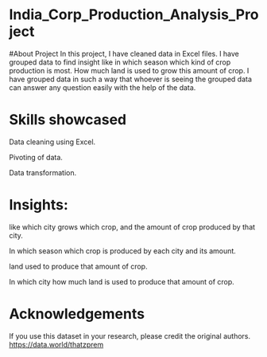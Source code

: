 # India_Corp_Production_Analysis_Project

#About Project
In this project, I have cleaned data in Excel files. I have grouped data to find insight like in which season which kind of crop production is most.
How much land is used to grow this amount of crop. I have grouped data in such a way that whoever is seeing the grouped data can answer any question easily with the help of the data.

# Skills showcased

Data cleaning using Excel.

Pivoting of data.

Data transformation.

# Insights:
like which city grows which crop, and the amount of crop produced by that city.
    
In which season which crop is produced by each city and its amount.
    
land used to produce that amount of crop.
    
In which city how much land is used to produce that amount of crop.
    

# Acknowledgements
If you use this dataset in your research, please credit the original authors.
https://data.world/thatzprem
